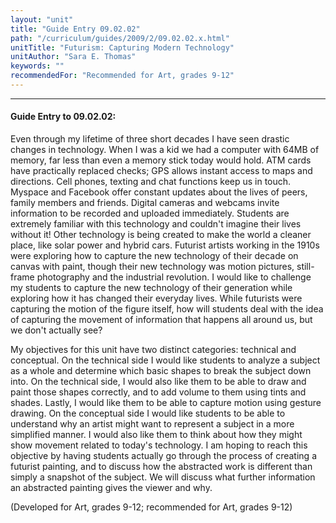 ```yaml
---
layout: "unit"
title: "Guide Entry 09.02.02"
path: "/curriculum/guides/2009/2/09.02.02.x.html"
unitTitle: "Futurism: Capturing Modern Technology"
unitAuthor: "Sara E. Thomas"
keywords: ""
recommendedFor: "Recommended for Art, grades 9-12"
---
```

<body>
<hr/>
<h4>
Guide Entry to 09.02.02:
</h4>
Even through my lifetime of three short decades I have seen drastic changes in technology. When I was a kid we had a computer with 64MB of memory, far less than even a memory stick today would hold. ATM cards have practically replaced checks; GPS allows instant access to maps and directions. Cell phones, texting and chat functions keep us in touch. Myspace and Facebook offer constant updates about the lives of peers, family members and friends. Digital cameras and webcams invite information to be recorded and uploaded immediately. Students are extremely familiar with this technology and couldn't imagine their lives without it! Other technology is being created to make the world a cleaner place, like solar power and hybrid cars. Futurist artists working in the 1910s were exploring how to capture the new technology of their decade on canvas with paint, though their new technology was motion pictures, still-frame photography and the industrial revolution. I would like to challenge my students to capture the new technology of their generation while exploring how it has changed their everyday lives. While futurists were capturing the motion of the figure itself, how will students deal with the idea of capturing the movement of information that happens all around us, but we don't actually see?
<p>
My objectives for this unit have two distinct categories: technical and conceptual. On the technical side I would like students to analyze a subject as a whole and determine which basic shapes to break the subject down into. On the technical side, I would also like them to be able to draw and paint those shapes correctly, and to add volume to them using tints and shades. Lastly, I would like them to be able to capture motion using gesture drawing. On the conceptual side I would like students to be able to understand why an artist might want to represent a subject in a more simplified manner. I would also like them to think about how they might show movement related to today's technology. I am hoping to reach this objective by having students actually go through the process of creating a futurist painting, and to discuss how the abstracted work is different than simply a snapshot of the subject. We will discuss what further information an abstracted painting gives the viewer and why.
</p>
<p>
(Developed for Art, grades 9-12; recommended for Art, grades 9-12)
</p>
</body>

